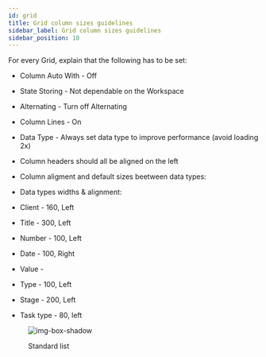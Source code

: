 ```yaml
---
id: grid
title: Grid column sizes guidelines
sidebar_label: Grid column sizes guidelines
sidebar_position: 10
---
```


For every Grid, explain that the following has to be set:

- Column Auto With - Off
- State Storing - Not dependable on the Workspace
- Alternating - Turn off Alternating
- Column Lines - On
- Data Type - Always set data type to improve performance (avoid loading 2x)
- Column headers should all be aligned on the left
- Column aligment and default sizes beetween data types:

- Data types widths & alignment:
- Client - 160, Left
- Title - 300, Left
- Number - 100, Left
- Date - 100, Right
- Value -
- Type - 100, Left
- Stage - 200, Left
- Task type - 80, left

<figure>

![img-box-shadow](/img/design/design-standard-list.png)
<figcaption>Standard list</figcaption>
</figure>


